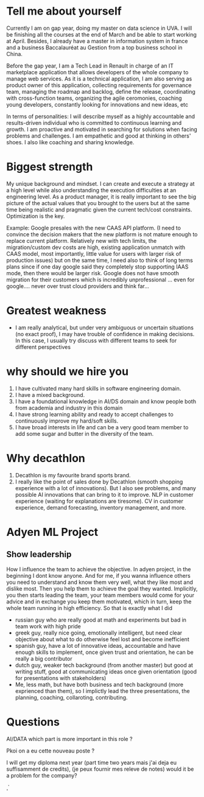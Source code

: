 # Tell me about yourself

Currently I am on gap year, doing my master on data science in UVA. I will be finishing all the courses at the end of March and be able to start working at April. Besides, I already have a master in information system in france and a business Baccalauréat au Gestion from a top business school in China.

Before the gap year, I am a Tech Lead in Renault in charge of an IT marketplace application that allows developers of the whole company to manage web services. As it is a technical application, I am also serving as product owner of this application, collecting requirements for governance team, managing the roadmap and backlog, define the release, coordinating with cross-function teams, organizing the agile ceromonies, coaching young developers, constantly looking for innovations and new ideas, etc

In terms of personalities:
I will describe myself as a highly accountable and results-driven individual who is committed to continuous learning and growth. I am proactive and motivated in searching for solutions when facing problems and challenges. I am empathetic and good at thinking in others' shoes. I also like coaching and sharing knowledge.


# Biggest strength
My unique background and mindset. I can create and execute a strategy at a high level while also understanding the execution difficulties at an engineering level. As a product manager, it is really important to see the big picture of the actual values that you brought to the users but at the same time being realistic and pragmatic given the current tech/cost constraints. Optimization is the key. 

Example: Google presales with the new CAAS API platform. (I need to convince the decision makers that the new platform is not mature enough to replace current platform. Relatively new with tech limits, the migration/custom dev costs are high, existing application unmatch with CAAS model, most importantly, little value for users with larger risk of production issues) but on the same time, I need also to think of long terms plans since if one day google said they completely stop supporting IAAS mode, then there would be larger risk. Google does not have smooth migration for their customers which is incredibly unprofessional ... even for google.... never over trust cloud providers and think far...

# Greatest weakness
- I am really analytical, but under very ambiguous or uncertain situations (no exact proof), I may have trouble of confidence in making decisions. In this case, I usually try discuss with different teams to seek for different perspectives

# why should we hire you
1. I have cultivated many hard skills in software engineering domain. 
2. I have a mixed background.
3. I have a foundational knowledge in AI/DS domain and know people both from academia and industry in this domain
4. I have strong learning ability and ready to accept challenges to continuously improve my hard/soft skills. 
5. I have broad interests in life and can be a very good team member to add some sugar and butter in the diversity of the team.

# Why decathlon
1. Decathlon is my favourite brand sports brand.
2. I really like the point of sales done by Decathlon (smooth shopping experience with a lot of innovations). But I also see problems, and many possible AI innovations that can bring to it to improve. NLP in customer experience (waiting for explanations are tiresome). CV in customer experience, demand forecasting, inventory management, and more.


# Adyen ML Project
## Show leadership
How I influence the team to achieve the objective. In adyen project, in the beginning I dont know anyone. And for me, if you wanna influence others you need to understand and know them very well, what they like most and dislike most. Then you help them to achieve the goal they wanted. Implicitly, you then starts leading the team, your team members would come for your advice and in exchange you keep them motivated, which in turn, keep the whole team running in high efficiency. So that is exactly what I did
- russian guy who are really good at math and experiments but bad in team work with high pride
- greek guy, really nice going, emotionally intelligent, but need clear objective about what to do otherwise feel lost and become inefficient
- spanish guy, have a lot of innovative ideas, accountable and have enough skills to implement, once given trust and orientation, he can be really a big contributor
- dutch guy, weaker tech background (from another master) but good at writing stuff, good at communicating ideas once given orientation (good for presentations with stakeholders)
- Me, less math, but have both business and tech background (more exprienced than them), so I implictly lead the three presentations, the planning, coaching, collaroting, contributing.


# Questions

AI/DATA which part is more important in this role ?

Pkoi on a eu cette nouveau poste ?

I will get my diploma next year (part time two years mais j'ai deja eu suffisamment de credits), (je peux fournir mes releve de notes) would it be a problem for the company?
   





¸`







